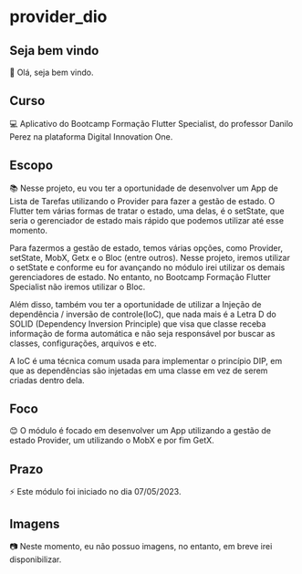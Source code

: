 # provider_dio

## Seja bem vindo

👋 Olá, seja bem vindo.

## Curso

💻 Aplicativo do Bootcamp Formação Flutter Specialist, do professor Danilo Perez na plataforma Digital Innovation One.

## Escopo

📚 Nesse projeto, eu vou ter a oportunidade de desenvolver um App  de Lista de Tarefas utilizando o Provider para fazer a gestão de estado.
O Flutter tem várias formas de tratar o estado, uma delas, é o setState, que seria o gerenciador de estado mais rápido que podemos utilizar até esse momento. 

Para fazermos a gestão de estado, temos várias opções, como Provider, setState, MobX, Getx e o Bloc (entre outros). Nesse projeto, iremos utilizar o setState e conforme eu for avançando no módulo irei utilizar os demais gerenciadores de estado. No entanto, no Bootcamp Formação Flutter Specialist não iremos utilizar o Bloc.

Além disso, também vou ter a oportunidade de utilizar a Injeção de dependência / inversão de controle(IoC), que nada mais é a Letra D do SOLID (Dependency Inversion Principle) que visa que classe receba informação de forma automática e não seja responsável por buscar as classes, configurações, arquivos e etc.

A IoC é uma técnica comum usada para implementar o princípio DIP, em que as dependências são injetadas em uma classe em vez de serem criadas dentro dela.

## Foco

😊 O módulo é focado em desenvolver um App utilizando a gestão de estado Provider, um utilizando o MobX e por fim GetX.

## Prazo

⚡ Este módulo foi iniciado no dia 07/05/2023.

## Imagens

:camera: Neste momento, eu não possuo imagens, no entanto, em breve irei disponibilizar.
